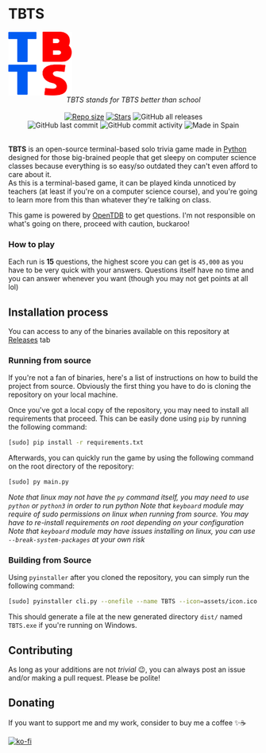 # TBTS
<img src="https://github.com/AntikoreDev/TBTS/blob/main/assets/icon.png?raw=true" alt="TBTS logo" align="center" width="128" height="128"/>
<br>
<div align="center"><i>TBTS stands for TBTS better than school</i></div>
<br>

<div align="center">
	<a href="https://github.com/AntikoreDev/TBTS" onClick = "return false"><img alt = "Repo size" src = "https://img.shields.io/github/repo-size/AntikoreDev/TBTS?style=for-the-badge"></a>
	<a href="https://github.com/AntikoreDev/TBTS/stargazers"><img alt = "Stars" src = "https://img.shields.io/github/stars/AntikoreDev/TBTS?style=for-the-badge"></a>
	<img alt="GitHub all releases" src="https://img.shields.io/github/downloads/AntikoreDev/TBTS/total?style=for-the-badge">
	<br>
	<img alt="GitHub last commit" src="https://img.shields.io/github/last-commit/AntikoreDev/TBTS?style=for-the-badge">
	<img alt="GitHub commit activity" src="https://img.shields.io/github/commit-activity/m/AntikoreDev/TBTS?style=for-the-badge">
	<img alt="Made in Spain" src="https://img.shields.io/badge/Made%20in-Spain-FF0000?style=for-the-badge&labelColor=FF0000&color=FFFF00">
</div>
<br>




**TBTS** is an open-source terminal-based solo trivia game made in [Python](https://www.python.org/) designed for those big-brained people that get sleepy on computer science classes because everything is so easy/so outdated they can't even afford to care about it.<br>
As this is a terminal-based game, it can be played kinda unnoticed by teachers (at least if you're on a computer science course), and you're going to learn more from this than whatever they're talking on class.

This game is powered by [OpenTDB](https://opentdb.com/) to get questions. I'm not responsible on what's going on there, proceed with caution, buckaroo!

### How to play
Each run is **15** questions, the highest score you can get is `45,000` as you have to be very quick with your answers. Questions itself have 
no time and you can answer whenever you want (though you may not get points at all lol)

## Installation process
You can access to any of the binaries available on this repository at [Releases](https://github.com/AntikoreDev/TBTS/releases) tab

### Running from source
If you're not a fan of binaries, here's a list of instructions on how to build the project from source. Obviously the first thing you have to do is cloning the repository on your local machine.

Once you've got a local copy of the repository, you may need to install all requirements that proceed. This can be easily done using `pip` by running the following command:
```bash
[sudo] pip install -r requirements.txt
```
Afterwards, you can quickly run the game by using the following command on the root directory of the repository:
```bash
[sudo] py main.py
```

_Note that linux may not have the `py` command itself, you may need to use `python` or `python3` in order to run python_
_Note that `keyboard` module may require of sudo permissions on linux when running from source. You may have to re-install requirements on root depending on your configuration_
_Note that `keyboard` module may have issues installing on linux, you can use `--break-system-packages` at your own risk_

### Building from Source
Using `pyinstaller` after you cloned the repository, you can simply run the following command:

```bash
[sudo] pyinstaller cli.py --onefile --name TBTS --icon=assets/icon.ico
```
This should generate a file at the new generated directory `dist/` named `TBTS.exe` if you're running on Windows.

## Contributing
As long as your additions are not _trivial_ 😉, you can always post an issue and/or making a pull request. Please be polite!

## Donating
If you want to support me and my work, consider to buy me a coffee ✨☕

[![ko-fi](https://ko-fi.com/img/githubbutton_sm.svg)](https://ko-fi.com/P5P7827IB)
